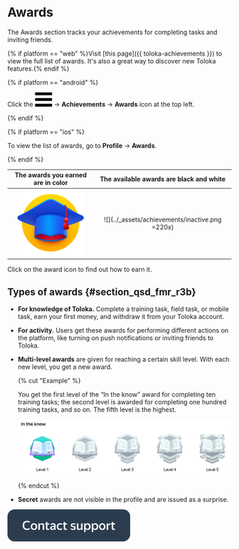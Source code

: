 # Awards

The Awards section tracks your achievements for completing tasks and inviting friends.

{% if platform == "web" %}Visit [this page]({{ toloka-achievements }}) to view the full list of awards. It's also a great way to discover new Toloka features.{% endif %}

{% if platform == "android" %}

Click the ![](../_assets/menu.svg) → **Achievements** → **Awards** icon at the top left.

{% endif %}

{% if platform == "ios" %}

To view the list of awards, go to  **Profile** → **Awards**.

{% endif %}

| The awards you earned are in color | The available awards are black and white |
| :----: | :----: |
| ![](../_assets/achievements/active.svg) | ![](../_assets/achievements/inactive.png =220x)|

Click on the award icon to find out how to earn it.

## Types of awards {#section_qsd_fmr_r3b}

- **For knowledge of Toloka.** Complete a training task, field task, or mobile task, earn your first money, and withdraw it from your Toloka account.

- **For activity.** Users get these awards for performing different actions on the platform, like turning on push notifications or inviting friends to Toloka.

- **Multi-level awards** are given for reaching a certain skill level. With each new level, you get a new award.

    {% cut "Example" %}

    You get the first level of the <q>In the know</q> award for completing ten training tasks; the second level is awarded for completing one hundred training tasks, and so on. The fifth level is the highest.

    ![](../_assets/achievements/multilevel.png)

    {% endcut %}
    
- **Secret** awards are not visible in the profile and are issued as a surprise.

[![](../_assets/buttons/contact-support.svg)](troubleshooting/troubleshooting.md#not_working_properly)
